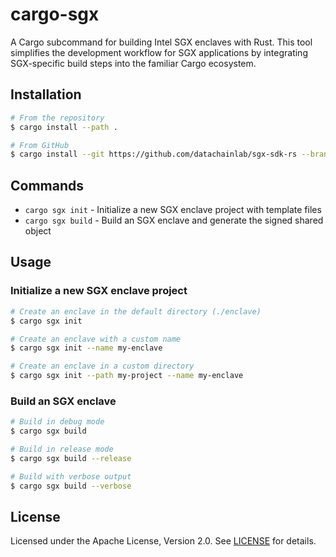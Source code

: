 # cargo-sgx

A Cargo subcommand for building Intel SGX enclaves with Rust. This tool simplifies the development workflow for SGX applications by integrating SGX-specific build steps into the familiar Cargo ecosystem.

## Installation

```sh
# From the repository
$ cargo install --path .

# From GitHub
$ cargo install --git https://github.com/datachainlab/sgx-sdk-rs --branch main cargo-sgx
```

## Commands

- `cargo sgx init` - Initialize a new SGX enclave project with template files
- `cargo sgx build` - Build an SGX enclave and generate the signed shared object

## Usage

### Initialize a new SGX enclave project

```sh
# Create an enclave in the default directory (./enclave)
$ cargo sgx init

# Create an enclave with a custom name
$ cargo sgx init --name my-enclave

# Create an enclave in a custom directory
$ cargo sgx init --path my-project --name my-enclave
```

### Build an SGX enclave

```sh
# Build in debug mode
$ cargo sgx build

# Build in release mode
$ cargo sgx build --release

# Build with verbose output
$ cargo sgx build --verbose
```

## License

Licensed under the Apache License, Version 2.0. See [LICENSE](../LICENSE) for details.
